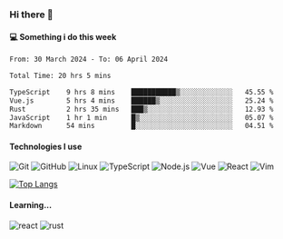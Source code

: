 ### Hi there 👋

#### 💻 Something i do this week

<!--START_SECTION:waka-->

```txt
From: 30 March 2024 - To: 06 April 2024

Total Time: 20 hrs 5 mins

TypeScript    9 hrs 8 mins    ███████████▒░░░░░░░░░░░░░   45.55 %
Vue.js        5 hrs 4 mins    ██████▒░░░░░░░░░░░░░░░░░░   25.24 %
Rust          2 hrs 35 mins   ███▒░░░░░░░░░░░░░░░░░░░░░   12.93 %
JavaScript    1 hr 1 min      █▒░░░░░░░░░░░░░░░░░░░░░░░   05.07 %
Markdown      54 mins         █░░░░░░░░░░░░░░░░░░░░░░░░   04.51 %
```

<!--END_SECTION:waka-->


#### Technologies I use
![Git](https://img.shields.io/badge/-Git-222222?style=flat&logo=git&logoColor=F05032)
![GitHub](https://img.shields.io/badge/-GitHub-181717?style=flat&logo=github)
![Linux](https://img.shields.io/badge/-Linux-222222?style=flat&logo=linux&logoColor=FCC624)
![TypeScript](https://img.shields.io/badge/-TypeScript-000000?style=flat&logo=typescript)
![Node.js](https://img.shields.io/badge/-Node.js-222222?style=flat&logo=node.js&logoColor=339933)
![Vue](https://img.shields.io/badge/-Vue-222222?style=flat&logo=Vue.js&logoColor=4FC08D)
![React](https://img.shields.io/badge/-React-222222?style=flat&logo=React&logoColor=blue)
![Vim](https://img.shields.io/badge/-Vim-222222?style=flat&logo=Vim&logoColor=green)

[![Top Langs](https://github-readme-stats.vercel.app/api/top-langs/?username=GodlessLiu&layout=compact)](https://github.com/anuraghazra/github-readme-stats)
#### Learning...
![react](https://img.shields.io/badge/react-18-blue.svg)
![rust](https://img.shields.io/badge/rust-yellow.svg)
